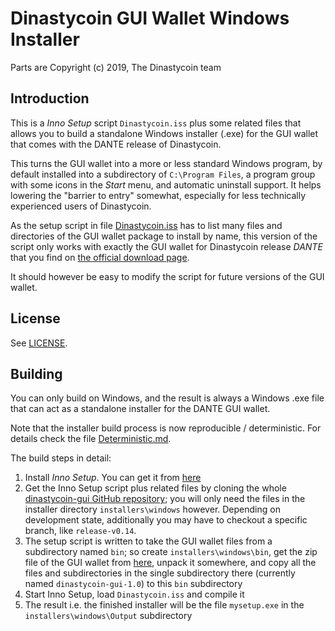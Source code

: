 # Dinastycoin GUI Wallet Windows Installer #

Parts are Copyright (c) 2019, The Dinastycoin team

## Introduction ##

This is a *Inno Setup* script `Dinastycoin.iss` plus some related files
that allows you to build a standalone Windows installer (.exe) for
the GUI wallet that comes with the DANTE release of Dinastycoin.

This turns the GUI wallet into a more or less standard Windows program,
by default installed into a subdirectory of `C:\Program Files`, a
program group with some icons in the *Start* menu, and automatic
uninstall support. It helps lowering the "barrier to entry"
somewhat, especially for less technically experienced users of
Dinastycoin.

As the setup script in file [Dinastycoin.iss](Dinastycoin.iss) has to list many
files and directories of the GUI wallet package to install by name,
this version of the script only works with exactly the GUI wallet
for Dinastycoin release *DANTE* that you find on
[the official download page](https://dinastycoin.com/downloads/).

It should however be easy to modify the script for future
versions of the GUI wallet.

## License ##

See [LICENSE](LICENSE).

## Building ##

You can only build on Windows, and the result is always a
Windows .exe file that can act as a standalone installer for the
DANTE GUI wallet.

Note that the installer build process is now reproducible / deterministic. For details check the file [Deterministic.md](Deterministic.md).

The build steps in detail:

1. Install *Inno Setup*. You can get it from [here](http://www.jrsoftware.org/isdl.php)
2. Get the Inno Setup script plus related files by cloning the whole [dinastycoin-gui GitHub repository](https://github.com/dinastyoffreedom/newDinastycoin-walletgui); you will only need the files in the installer directory `installers\windows` however. Depending on development state, additionally you may have to checkout a specific branch, like `release-v0.14`.
3. The setup script is written to take the GUI wallet files from a subdirectory named `bin`; so create `installers\windows\bin`, get the zip file of the GUI wallet from [here](https://dinastycoin.com/downloads/), unpack it somewhere, and copy all the files and subdirectories in the single subdirectory there (currently named `dinastycoin-gui-1.0`) to this `bin` subdirectory
4. Start Inno Setup, load `Dinastycoin.iss` and compile it
5. The result i.e. the finished installer will be the file `mysetup.exe` in the `installers\windows\Output` subdirectory 

